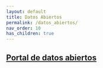 ```yaml
---
layout: default
title: Datos Abiertos
permalink: /datos_abiertos/
nav_order: 10
has_children: true
---
```


<div class="nonfooter text-justify ">

<h2><a href=”https://datos.cdmx.gob.mx/pages/home/” target=”_blank”> Portal de datos abiertos</a></h2>


<div>